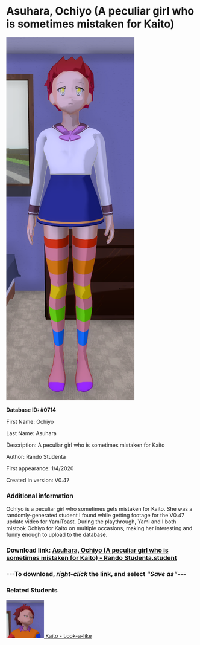 # Asuhara, Ochiyo (A peculiar girl who is sometimes mistaken for Kaito)

<img src="../../Files/Images/Asuhara, Ochiyo (A peculiar girl who is sometimes mistaken for Kaito).png" title="Asuhara, Ochiyo (A peculiar girl who is sometimes mistaken for Kaito) - Rando Studenta">

**Database ID: #0714**

First Name: Ochiyo

Last Name: Asuhara

Description: A peculiar girl who is sometimes mistaken for Kaito

Author: Rando Studenta

First appearance: 1/4/2020

Created in version: V0.47

### Additional information

Ochiyo is a peculiar girl who sometimes gets mistaken for Kaito. She was a randomly-generated student I found while getting footage for the V0.47 update video for YamiToast. During the playthrough, Yami and I both mistook Ochiyo for Kaito on multiple occasions, making her interesting and funny enough to upload to the database.

### Download link: <a href="https://raw.githubusercontent.com/Arbiter1223/Daigaku-Gurashi-Custom-Students/master/Files/Student%20Files/Asuhara%2C%20Ochiyo%20(A%20peculiar%20girl%20who%20is%20sometimes%20mistaken%20for%20Kaito)%20-%20Rando%20Studenta.student">Asuhara, Ochiyo (A peculiar girl who is sometimes mistaken for Kaito) - Rando Studenta.student</a>

### ---**To download, _right-click_ the link, and select _"Save as"_**---

### Related Students

<a href="Oshiro, Kaito (An athletic book-loving masochist).md"><img src="../../Files/Thumbs/Oshiro, Kaito (An athletic book-loving masochist).png" height="100" width="100" title="Oshiro, Kaito (An athletic book-loving masochist) - YamiToast, V1.00"></a><a href="Oshiro, Kaito (An athletic book-loving masochist).md"> Kaito - Look-a-like</a>

